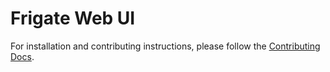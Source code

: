 # Frigate Web UI

For installation and contributing instructions, please follow the [Contributing Docs](https://blakeblackshear.github.io/frigate/contributing).
